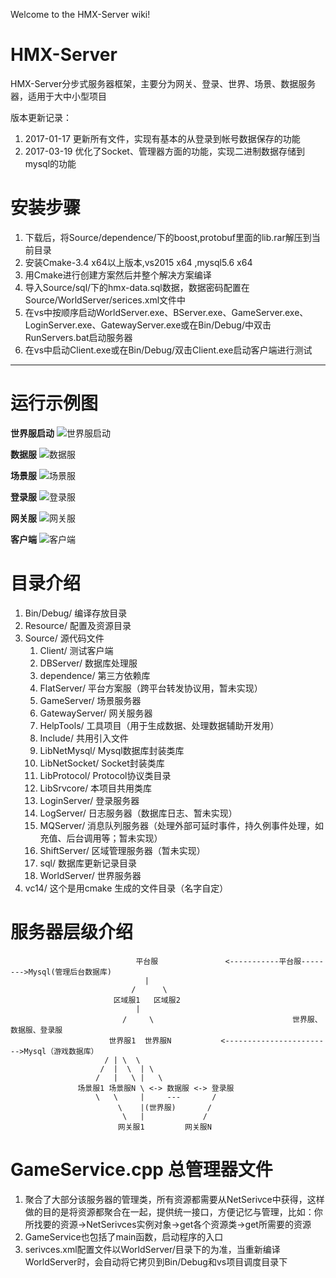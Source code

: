 Welcome to the HMX-Server wiki!
# HMX-Server
HMX-Server分步式服务器框架，主要分为网关、登录、世界、场景、数据服务器，适用于大中小型项目

版本更新记录：

1. 2017-01-17 更新所有文件，实现有基本的从登录到帐号数据保存的功能
2. 2017-03-19 优化了Socket、管理器方面的功能，实现二进制数据存储到mysql的功能

# 安装步骤
1. 下载后，将Source/dependence/下的boost,protobuf里面的lib.rar解压到当前目录
2. 安装Cmake-3.4 x64以上版本,vs2015 x64 ,mysql5.6 x64
3. 用Cmake进行创建方案然后并整个解决方案编译
4. 导入Source/sql/下的hmx-data.sql数据，数据密码配置在Source/WorldServer/serices.xml文件中
5. 在vs中按顺序启动WorldServer.exe、BServer.exe、GameServer.exe、LoginServer.exe、GatewayServer.exe或在Bin/Debug/中双击RunServers.bat启动服务器
5. 在vs中启动Client.exe或在Bin/Debug/双击Client.exe启动客户端进行测试

***
# 运行示例图

**世界服启动**
![世界服启动](https://github.com/huangzuduan/HMX-Server/blob/master/Pics/ws.png?raw=true)

**数据服**
![数据服](https://github.com/huangzuduan/HMX-Server/blob/master/Pics/dp.png?raw=true)

**场景服**
![场景服](https://github.com/huangzuduan/HMX-Server/blob/master/Pics/ss.png?raw=true)

**登录服**
![登录服](https://github.com/huangzuduan/HMX-Server/blob/master/Pics/ls.png?raw=true)

**网关服**
![网关服](https://github.com/huangzuduan/HMX-Server/blob/master/Pics/fep.png?raw=true)

**客户端**
![客户端](https://github.com/huangzuduan/HMX-Server/blob/master/Pics/client.png?raw=true)

# 目录介绍
1. Bin/Debug/ 编译存放目录
2. Resource/ 配置及资源目录
3. Source/ 源代码文件
   1. Client/ 测试客户端
   2. DBServer/ 数据库处理服
   3. dependence/ 第三方依赖库
   4. FlatServer/ 平台方案服（跨平台转发协议用，暂未实现）
   5. GameServer/ 场景服务器
   6. GatewayServer/ 网关服务器
   7. HelpTools/ 工具项目（用于生成数据、处理数据辅助开发用）
   8. Include/ 共用引入文件
   9. LibNetMysql/ Mysql数据库封装类库
   10. LibNetSocket/ Socket封装类库
   11. LibProtocol/ Protocol协议类目录
   12. LibSrvcore/ 本项目共用类库
   13. LoginServer/ 登录服务器
   14. LogServer/ 日志服务器（数据库日志、暂未实现）
   15. MQServer/ 消息队列服务器（处理外部可延时事件，持久例事件处理，如充值、后台调用等；暂未实现）
   16. ShiftServer/ 区域管理服务器（暂未实现）
   17. sql/ 数据库更新记录目录
   18. WorldServer/ 世界服务器
4. vc14/ 这个是用cmake 生成的文件目录（名字自定）

# 服务器层级介绍
                                平台服               <-----------平台服-------->Mysql(管理后台数据库)
                                  |
                               /      \
                           区域服1   区域服2
                                |
                             /     \                               世界服、数据服、登录服
                          世界服1  世界服N           <------------------------>Mysql（游戏数据库）
                         / | \  \
                        /  |  \  | \
                       /   |   \ |   \
                   场景服1 场景服N \ <-> 数据服 <-> 登录服 
                       \   \     |     ---       /
                            \    |(世界服)       /
                             \   |             /
                            网关服1         网关服N

# GameService.cpp 总管理器文件
1. 聚合了大部分该服务器的管理类，所有资源都需要从NetSerivce中获得，这样做的目的是将资源都聚合在一起，提供统一接口，方便记忆与管理，比如：你所找要的资源->NetSerivces实例对象->get各个资源类->get所需要的资源
2. GameService也包括了main函数，启动程序的入口
3. serivces.xml配置文件以WorldServer/目录下的为准，当重新编译WorldServer时，会自动将它拷贝到Bin/Debug和vs项目调度目录下

 
